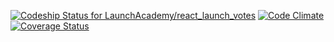 [ ![Codeship Status for LaunchAcademy/react_launch_votes](https://codeship.com/projects/e877c530-cbc8-0134-43ef-021bb1a52c15/status?branch=master)](https://codeship.com/projects/200022)
[ ![Code Climate](https://codeclimate.com/github/LaunchAcademy/react_launch_votes/badges/gpa.svg)](https://codeclimate.com/github/LaunchAcademy/react_launch_votes)
[ ![Coverage Status](https://coveralls.io/repos/github/LaunchAcademy/react_launch_votes/badge.svg?branch=master)](https://coveralls.io/github/LaunchAcademy/react_launch_votes?branch=master)
